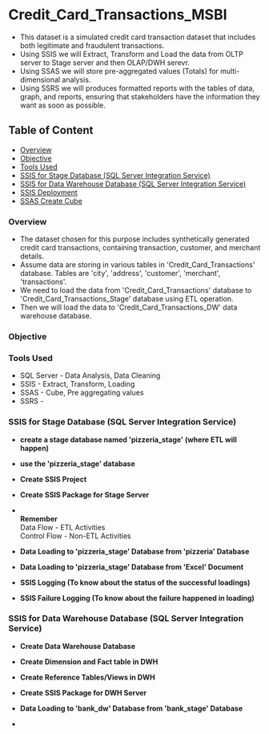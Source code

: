 # Credit_Card_Transactions_MSBI
- This dataset is a simulated credit card transaction dataset that includes both legitimate and fraudulent transactions.
- Using SSIS we will Extract, Transform and Load the data from OLTP server to Stage server and then OLAP/DWH serevr.
- Using SSAS we will store pre-aggregated values (Totals) for multi-dimensional analysis.
- Using SSRS we will produces formatted reports with the tables of data, graph, and reports, ensuring that stakeholders have the information they want as soon as possible.


## Table of Content
- [Overview](#overview)
- [Objective](#objective)
- [Tools Used](#tools-used)
- [SSIS for Stage Database (SQL Server Integration Service)](#ssis-for-stage-database-sql-server-integration-service)
- [SSIS for Data Warehouse Database (SQL Server Integration Service)](#ssis-for-data-warehouse-database-sql-server-integration-service)
- [SSIS Deployment](#ssis-deployment)
- [SSAS Create Cube](#ssas-create-cube)


### Overview
- The dataset chosen for this purpose includes synthetically generated credit card transactions, containing transaction, customer, and merchant details.
- Assume data are storing in various tables in 'Credit_Card_Transactions' database. Tables are 'city', 'address', 'customer', 'merchant', 'transactions'.
- We need to load the data from 'Credit_Card_Transactions' database to 'Credit_Card_Transactions_Stage' database using ETL operation.
- Then we will load the data to 'Credit_Card_Transactions_DW' data warehouse database.


### Objective


### Tools Used
- SQL Server - Data Analysis, Data Cleaning
- SSIS - Extract, Transform, Loading
- SSAS - Cube, Pre aggregating values
- SSRS -


### SSIS for Stage Database (SQL Server Integration Service)
- **create a stage database named 'pizzeria_stage' (where ETL will happen)**

- **use the 'pizzeria_stage' database**

- **Create SSIS Project**

- **Create SSIS Package for Stage Server**
- 
	<br> **Remember**
  <br> Data Flow - ETL Activities
	<br> Control Flow - Non-ETL Activities

- **Data Loading to 'pizzeria_stage' Database from 'pizzeria' Database**

- **Data Loading to 'pizzeria_stage' Database from 'Excel' Document**

- **SSIS Logging (To know about the status of the successful loadings)**

- **SSIS Failure Logging (To know about the failure happened in loading)**


### SSIS for Data Warehouse Database (SQL Server Integration Service)
- **Create Data Warehouse Database**

- **Create Dimension and Fact table in DWH**

- **Create Reference Tables/Views in DWH**

- **Create SSIS Package for DWH Server**

- **Data Loading to 'bank_dw' Database from 'bank_stage' Database**

- 
